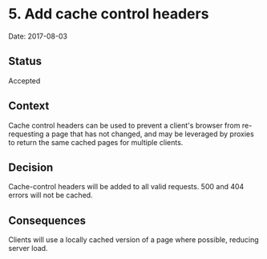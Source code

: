 # 5. Add cache control headers

Date: 2017-08-03

## Status

Accepted

## Context

Cache control headers can be used to prevent a client's browser from
re-requesting a page that has not changed, and may be leveraged by proxies to
return the same cached pages for multiple clients.

## Decision

Cache-control headers will be added to all valid requests. 500 and 404 errors
will not be cached.

## Consequences

Clients will use a locally cached version of a page where possible, reducing
server load.
